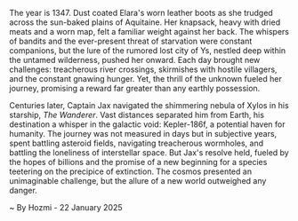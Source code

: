 
The year is 1347.  Dust coated Elara's worn leather boots as she trudged across the sun-baked plains of Aquitaine.  Her knapsack, heavy with dried meats and a worn map, felt a familiar weight against her back.  The whispers of bandits and the ever-present threat of starvation were constant companions, but the lure of the rumored lost city of Ys, nestled deep within the untamed wilderness, pushed her onward. Each day brought new challenges: treacherous river crossings, skirmishes with hostile villagers, and the constant gnawing hunger. Yet, the thrill of the unknown fueled her journey, promising a reward far greater than any earthly possession.


Centuries later, Captain Jax navigated the shimmering nebula of Xylos in his starship, *The Wanderer*.  Vast distances separated him from Earth, his destination a whisper in the galactic void: Kepler-186f, a potential haven for humanity.  The journey was not measured in days but in subjective years, spent battling asteroid fields, navigating treacherous wormholes, and battling the loneliness of interstellar space. But Jax's resolve held, fueled by the hopes of billions and the promise of a new beginning for a species teetering on the precipice of extinction. The cosmos presented an unimaginable challenge, but the allure of a new world outweighed any danger.

~ By Hozmi - 22 January 2025
